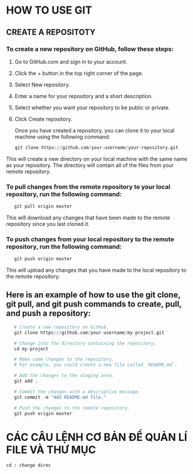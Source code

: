 # HOW TO USE GIT

## CREATE A REPOSITOTY
### To create a new repository on GitHub, follow these steps:
1. Go to GitHub.com and sign in to your account.
2. Click the + button in the top right corner of the page.
3. Select New repository.
4. Enter a name for your repository and a short description.
5. Select whether you want your repository to be public or private.
6. Click Create repository.

   Once you have created a repository, you can clone it to your local machine using the following command:
   ``` python
   git clone https://github.com/your-username/your-repository.git
   ```
This will create a new directory on your local machine with the same name as your repository. The directory will contain all of the files from your remote repository.
### To pull changes from the remote repository to your local repository, run the following command:

``` python
   git pull origin master
```
This will download any changes that have been made to the remote repository since you last cloned it.

### To push changes from your local repository to the remote repository, run the following command:

``` python
   git push origin master
```
This will upload any changes that you have made to the local repository to the remote repository.

## Here is an example of how to use the git clone, git pull, and git push commands to create, pull, and push a repository:
``` python
   # Create a new repository on GitHub.
   git clone https://github.com/your-username/my-project.git

   # Change into the directory containing the repository.
   cd my-project

   # Make some changes to the repository.
   # For example, you could create a new file called `README.md`.

   # Add the changes to the staging area.
   git add .

   # Commit the changes with a descriptive message.
   git commit -m "Add README.md file."

   # Push the changes to the remote repository.
   git push origin master
```
# CÁC CÂU LỆNH CƠ BẢN ĐỂ QUẢN LÍ FILE VÀ THƯ MỤC
```
cd : change direc
```




